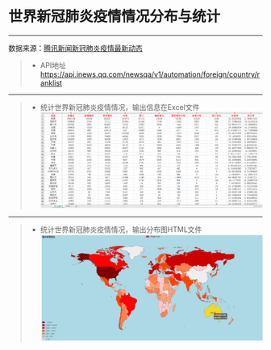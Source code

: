 # 世界新冠肺炎疫情情况分布与统计 

------  
数据来源：[腾讯新闻新冠肺炎疫情最新动态](https://news.qq.com/zt2020/page/feiyan.htm#/global)

> * API地址  https://api.inews.qq.com/newsqa/v1/automation/foreign/country/ranklist

------  

> * 统计世界新冠肺炎疫情情况，输出信息在Excel文件  
![](https://github.com/ordinary-student/PythonSpiderExerciseProject/blob/master/%E4%B8%96%E7%95%8C%E6%96%B0%E5%86%A0%E8%82%BA%E7%82%8E%E7%96%AB%E6%83%85%E5%88%86%E5%B8%83/output/1.png)  

------  


> * 统计世界新冠肺炎疫情情况，输出分布图HTML文件   
![](https://github.com/ordinary-student/PythonSpiderExerciseProject/blob/master/%E4%B8%96%E7%95%8C%E6%96%B0%E5%86%A0%E8%82%BA%E7%82%8E%E7%96%AB%E6%83%85%E5%88%86%E5%B8%83/output/2.png)  

